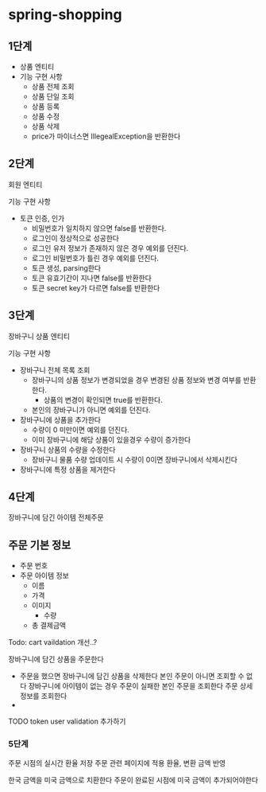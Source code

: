 # spring-shopping

## 1단계

- 상품 엔티티
- 기능 구현 사항
  - 상품 전체 조회
  - 상품 단일 조회
  - 상품 등록
  - 상품 수정
  - 상품 삭제
  - price가 마이너스면 IllegealException을 반환한다

## 2단계
회원 엔티티

기능 구현 사항
 - 토큰 인증, 인가
   - 비밀번호가 일치하지 않으면 false를 반환한다.
   - 로그인이 정상적으로 성공한다
   - 로그인 유저 정보가 존재하지 않은 경우 예외를 던진다.
   - 로그인 비밀번호가 틀린 경우 예외를 던진다.
   - 토큰 생성, parsing한다
   - 토큰 유효기간이 지나면 false를 반환한다
   - 토큰 secret key가 다르면 false를 반환한다

## 3단계
장바구니 상품 엔티티

기능 구현 사항
 - 장바구니 전체 목록 조회
   - 장바구니의 상품 정보가 변경되었을 경우 변경된 상품 정보와 변경 여부를 반환한다.
     - 상품의 변경이 확인되면 true를 반환한다.
   - 본인의 장바구니가 아니면 예외를 던진다. 
 - 장바구니에 상품을 추가한다
   - 수량이 0 미만이면 예외를 던진다.
   - 이미 장바구니에 해당 상품이 있을경우 수량이 증가한다
 - 장바구니 상품의 수량을 수정한다
   - 장바구니 물품 수량 업데이트 시 수량이 0이면 장바구니에서 삭제시킨다
 - 장바구니에 특정 상품을 제거한다

## 4단계

장바구니에 담긴 아이템 전체주문

## 주문 기본 정보
- 주문 번호
- 주문 아이템 정보
    - 이름
    - 가격
    - 이미지
      - 수량
  - 총 결제금액

Todo: cart vaildation 개선..?

장바구니에 담긴 상품을 주문한다
-  주문을 했으면 장바구니에 담긴 상품을 삭제한다
본인 주문이 아니면 조회할 수 없다
장바구니에 아이템이 없는 경우 주문이 실패한
본인 주문을 조회한다
주문 상세 정보를 조회한다
- 
TODO token user validation 추가하기

### 5단계

주문 시점의 실시간 환율 저장
주문 관련 페이지에 적용 환율, 변환 금액 반영

한국 금액을 미국 금액으로 치환한다
주문이 완료된 시점에 미국 금액이 추가되어야한다
